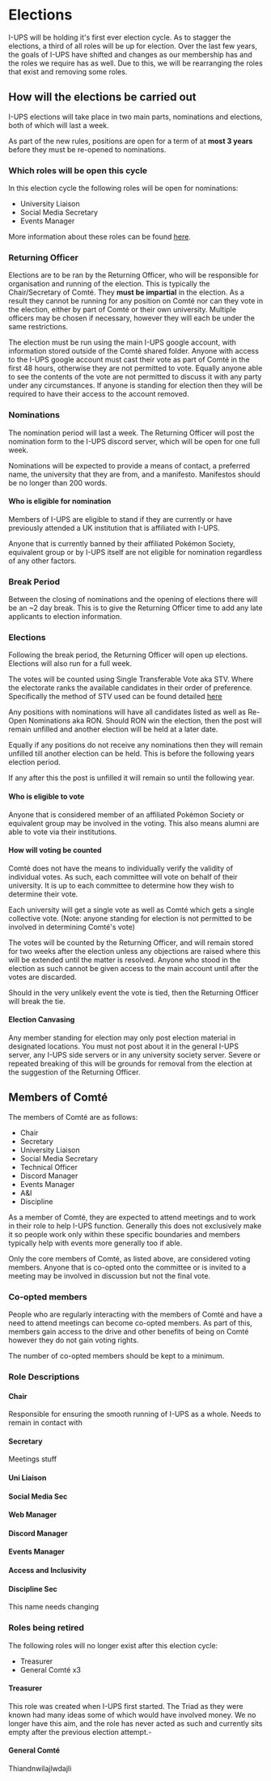 # Elections
I-UPS will be holding it's first ever election cycle. As to stagger the elections, a third of all roles will be up for election. Over the last few years, the goals of I-UPS have shifted and changes as our membership has and the roles we require has as well. Due to this, we will be rearranging the roles that exist and removing some roles. 
## How will the elections be carried out
I-UPS elections will take place in two main parts, nominations and elections, both of which will last a week. 

As part of the new rules, positions are open for a term of at **most 3 years** before they must be re-opened to nominations. 
### Which roles will be open this cycle
In this election cycle the following roles will be open for nominations:
- University Liaison
- Social Media Secretary
- Events Manager

More information about these roles can be found [here]().

### Returning Officer
Elections are to be ran by the Returning Officer, who will be responsible for organisation and running of the election. This is typically the Chair/Secretary of Comté. They **must be impartial** in the election. As a result they cannot be running for any position on Comté nor can they vote in the election, either by part of Comté or their own university. Multiple officers may be chosen if necessary, however they will each be under the same restrictions. 

The election must be run using the main I-UPS google account, with information stored outside of the Comté shared folder. Anyone with access to the I-UPS google account must cast their vote as part of Comté in the first 48 hours, otherwise they are not permitted to vote. Equally anyone able to see the contents of the vote are not permitted to discuss it with any party under any circumstances. If anyone is standing for election then they will be required to have their access to the account removed.
### Nominations
The nomination period will last a week. The Returning Officer will post the nomination form to the I-UPS discord server, which will be open for one full week. 

Nominations will be expected to provide a means of contact, a preferred name, the university that they are from, and a manifesto. Manifestos should be no longer than 200 words. 
#### Who is eligible for nomination
Members of I-UPS are eligible to stand if they are currently or have previously attended a UK institution that is affiliated with I-UPS. 

Anyone that is currently banned by their affiliated Pokémon Society, equivalent group or by I-UPS itself are not eligible for nomination regardless of any other factors. 
### Break Period
Between the closing of nominations and the opening of elections there will be an ~2 day break. This is to give the Returning Officer time to add any late applicants to election information.
### Elections
Following the break period, the Returning Officer will open up elections. Elections will also run for a full week. 

The votes will be counted using Single Transferable Vote aka STV. Where the electorate ranks the available candidates in their order of preference. Specifically the method of STV used can be found detailed [here](https::)

Any positions with nominations will have all candidates listed as well as Re-Open Nominations aka RON. Should RON win the election, then the post will remain unfilled and another election will be held at a later date. 

Equally if any positions do not receive any nominations then they will remain unfilled till another election can be held. This is before the following years election period. 

If any after this the post is unfilled it will remain so until the following year. 
#### Who is eligible to vote
Anyone that is considered member of an affiliated Pokémon Society or equivalent group may be involved in the voting. This also means alumni are able to vote via their institutions. 
#### How will voting be counted
Comté does not have the means to individually verify the validity of individual votes. As such, each committee will vote on behalf of their university. It is up to each committee to determine how they wish to determine their vote. 

Each university will get a single vote as well as Comté which gets a single collective vote. (Note: anyone standing for election is not permitted to be involved in determining Comté's vote)

The votes will be counted by the Returning Officer, and will remain stored for two weeks after the election unless any objections are raised where this will be extended until the matter is resolved. Anyone who stood in the election as such cannot be given access to the main account until after the votes are discarded. 

Should in the very unlikely event the vote is tied, then the Returning Officer will break the tie.
#### Election Canvasing
Any member standing for election may only post election material in designated locations. You must not post about it in the general I-UPS server, any I-UPS side servers or in any university society server. Severe or repeated breaking of this will be grounds for removal from the election at the suggestion of the Returning Officer.

## Members of Comté
The members of Comté are as follows:
- Chair
- Secretary
- University Liaison
- Social Media Secretary
- Technical Officer
- Discord Manager
- Events Manager
- A&I
- Discipline

As a member of Comté, they are expected to attend meetings and to work in their role to help I-UPS function. Generally this does not exclusively make it so people work only within these specific boundaries and members typically help with events more generally too if able. 

Only the core members of Comté, as listed above, are considered voting members. Anyone that is co-opted onto the committee or is invited to a meeting may be involved in discussion but not the final vote. 

### Co-opted members
People who are regularly interacting with the members of Comté and have a need to attend meetings can become co-opted members. As part of this, members gain access to the drive and other benefits of being on Comté however they do not gain voting rights. 

The number of co-opted members should be kept to a minimum. 

### Role Descriptions
#### Chair
Responsible for ensuring the smooth running of I-UPS as a whole. Needs to remain in contact with 
#### Secretary
Meetings stuff
#### Uni Liaison
#### Social Media Sec

#### Web Manager

#### Discord Manager

#### Events Manager

#### Access and Inclusivity 

#### Discipline Sec
This name needs changing

### Roles being retired
The following roles will no longer exist after this election cycle:
- Treasurer
- General Comté x3
#### Treasurer
This role was created when I-UPS first started. The Triad as they were known had many ideas some of which would have involved money. We no longer have this aim, and the role has never acted as such and currently sits empty after the previous election attempt.- 

#### General Comté
Thiandnwilajlwdajli
